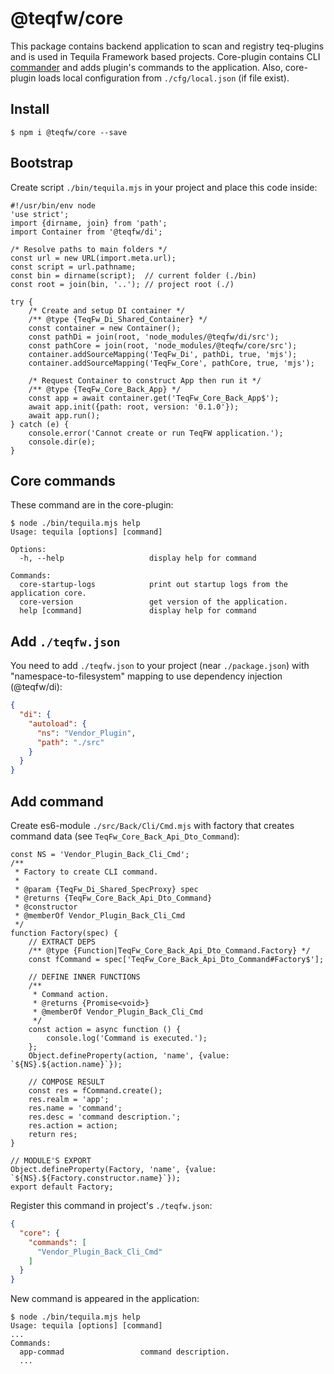 # @teqfw/core

This package contains backend application to scan and registry teq-plugins and is used in Tequila Framework based
projects. Core-plugin contains CLI [commander](https://github.com/tj/commander.js) and adds plugin's commands to the
application. Also, core-plugin loads local configuration from `./cfg/local.json` (if file exist).

## Install

```shell
$ npm i @teqfw/core --save 
```

## Bootstrap

Create script `./bin/tequila.mjs` in your project and place this code inside:

```ecmascript 6
#!/usr/bin/env node
'use strict';
import {dirname, join} from 'path';
import Container from '@teqfw/di';

/* Resolve paths to main folders */
const url = new URL(import.meta.url);
const script = url.pathname;
const bin = dirname(script);  // current folder (./bin)
const root = join(bin, '..'); // project root (./)

try {
    /* Create and setup DI container */
    /** @type {TeqFw_Di_Shared_Container} */
    const container = new Container();
    const pathDi = join(root, 'node_modules/@teqfw/di/src');
    const pathCore = join(root, 'node_modules/@teqfw/core/src');
    container.addSourceMapping('TeqFw_Di', pathDi, true, 'mjs');
    container.addSourceMapping('TeqFw_Core', pathCore, true, 'mjs');

    /* Request Container to construct App then run it */
    /** @type {TeqFw_Core_Back_App} */
    const app = await container.get('TeqFw_Core_Back_App$');
    await app.init({path: root, version: '0.1.0'});
    await app.run();
} catch (e) {
    console.error('Cannot create or run TeqFW application.');
    console.dir(e);
}
```

## Core commands

These command are in the core-plugin:

```shell
$ node ./bin/tequila.mjs help
Usage: tequila [options] [command]

Options:
  -h, --help                   display help for command

Commands:
  core-startup-logs            print out startup logs from the application core.
  core-version                 get version of the application.
  help [command]               display help for command

```



## Add `./teqfw.json`

You need to add `./teqfw.json` to your project (near `./package.json`) with "namespace-to-filesystem" mapping to use
dependency injection (@teqfw/di):

```json
{
  "di": {
    "autoload": {
      "ns": "Vendor_Plugin",
      "path": "./src"
    }
  }
}
```



## Add command

Create es6-module `./src/Back/Cli/Cmd.mjs` with factory that creates command data (see `TeqFw_Core_Back_Api_Dto_Command`):

```ecmascript 6
const NS = 'Vendor_Plugin_Back_Cli_Cmd';
/**
 * Factory to create CLI command.
 *
 * @param {TeqFw_Di_Shared_SpecProxy} spec
 * @returns {TeqFw_Core_Back_Api_Dto_Command}
 * @constructor
 * @memberOf Vendor_Plugin_Back_Cli_Cmd
 */
function Factory(spec) {
    // EXTRACT DEPS
    /** @type {Function|TeqFw_Core_Back_Api_Dto_Command.Factory} */
    const fCommand = spec['TeqFw_Core_Back_Api_Dto_Command#Factory$'];

    // DEFINE INNER FUNCTIONS
    /**
     * Command action.
     * @returns {Promise<void>}
     * @memberOf Vendor_Plugin_Back_Cli_Cmd
     */
    const action = async function () {
        console.log('Command is executed.');
    };
    Object.defineProperty(action, 'name', {value: `${NS}.${action.name}`});

    // COMPOSE RESULT
    const res = fCommand.create();
    res.realm = 'app';
    res.name = 'command';
    res.desc = 'command description.';
    res.action = action;
    return res;
}

// MODULE'S EXPORT
Object.defineProperty(Factory, 'name', {value: `${NS}.${Factory.constructor.name}`});
export default Factory;
```

Register this command in project's `./teqfw.json`:

```json
{
  "core": {
    "commands": [
      "Vendor_Plugin_Back_Cli_Cmd"
    ]
  }
}
```

New command is appeared in the application:

```shell
$ node ./bin/tequila.mjs help
Usage: tequila [options] [command]
...
Commands:
  app-commad                 command description.
  ...
```
